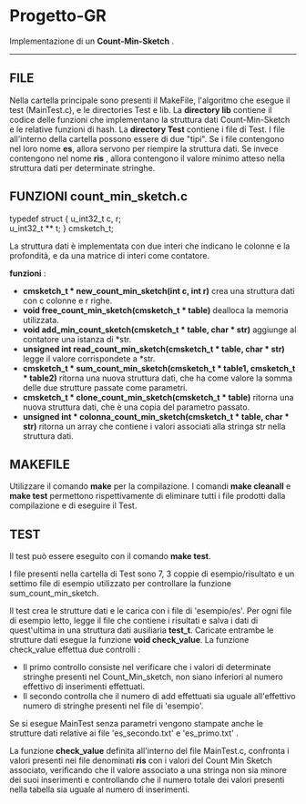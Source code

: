 # Progetto-GR
Implementazione di un **Count-Min-Sketch** .
***
## FILE
Nella cartella principale sono presenti il MakeFile, l'algoritmo che esegue il test (MainTest.c), e le directories Test e lib.
La **directory lib** contiene il codice delle funzioni che
implementano la struttura dati Count-Min-Sketch e le relative funzioni di hash.
La **directory Test** contiene i file di Test. I file all'interno della cartella possono essere di due "tipi". Se i file contengono nel loro
nome **es**, allora servono per riempire la struttura dati. Se invece contengono nel nome **ris** , allora contengono il valore minimo
atteso nella struttura dati per determinate stringhe.

## FUNZIONI count_min_sketch.c 
  
  typedef struct {
     u_int32_t c, r;     
            u_int32_t ** t;
  } cmsketch_t;
  
  La struttura dati è implementata con due interi che indicano le colonne e la profondità, e da 
  una matrice di interi come contatore.
  
  **funzioni** :
   * **cmsketch_t * new_count_min_sketch(int c, int r)** crea una struttura dati con c colonne e r righe.
   *  **void free_count_min_sketch(cmsketch_t * table)** dealloca la memoria utilizzata.
   *  **void add_min_count_sketch(cmsketch_t * table, char * str)** aggiunge al contatore una istanza di *str.
   *  **unsigned int read_count_min_sketch(cmsketch_t * table, char * str)** legge il valore corrispondete a *str.
   *  **cmsketch_t * sum_count_min_sketch(cmsketch_t * table1, cmsketch_t * table2)** ritorna una nuova struttura dati, che ha come valore la somma delle due strutture passate come parametri.
   *  **cmsketch_t * clone_count_min_sketch(cmsketch_t * table)** ritorna una nuova struttura dati, che è una copia del parametro passato.
   *  **unsigned int * colonna_count_min_sketch(cmsketch_t * table, char * str)** ritorna un array che contiene i valori associati alla stringa str nella struttura dati.
   
## MAKEFILE
 Utilizzare il comando **make** per la compilazione.
 I comandi **make cleanall** e **make test** permettono rispettivamente di eliminare tutti i file prodotti dalla compilazione e di eseguire il Test.
 
 ## TEST
 Il test può essere eseguito con il comando **make test**.
 
 I file presenti nella cartella di Test sono 7, 3 coppie di esempio/risultato e un settimo file di esempio utilizzato per controllare la funzione sum_count_min_sketch.
 
 Il test crea le strutture dati e le carica con i file di 'esempio/es'. Per ogni file di esempio letto, legge il file che contiene i risultati e salva i dati di quest'ultima in una struttura dati ausiliaria **test_t**. Caricate entrambe le strutture dati esegue la funzione **void check_value**. La funzione check_value effettua due controlli :
  * Il primo controllo consiste nel verificare che i valori di determinate stringhe presenti nel Count_Min_sketch, non siano inferiori al numero effettivo di inserimenti effettuati.
  * Il secondo controlla che il numero di add effettuati sia uguale all'effettivo numero di stringhe presenti nel file di 'esempio'.

Se si esegue MainTest senza parametri vengono stampate anche le strutture dati relative ai file 'es_secondo.txt' e 'es_primo.txt' .

La funzione **check_value** definita all'interno del file MainTest.c, confronta i valori presenti nei file denominati **ris** con i valori del Count Min Sketch associato, verificando che il valore associato a una stringa non sia minore dei suoi inserimenti e controllando che il numero totale dei valori presenti nella tabella sia uguale al numero di inserimenti.
 
  
  
  
